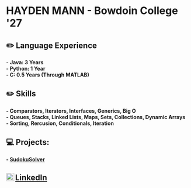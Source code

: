 <h1>HAYDEN MANN - Bowdoin College '27

<h2> ✏️ Language Experience </h2>
- <b>Java: 3 Years <br />
- <b>Python: 1 Year <br />
- <b>C: 0.5 Years (Through MATLAB)</b> 

<h2> ✏️ Skills </h2>
  - <b> Comparators, Iterators, Interfaces, Generics, Big O </b> <br />
  - <b> Queues, Stacks, Linked Lists, Maps, Sets, Collections, Dynamic Arrays </b> <br />
  - <b> Sorting, Rercusion, Conditionals, Iteration</b>

<h2> 💻 Projects:</h2>
  - <b><a href="https://www.linkedin.com/in/hayden-mann-168081220/">SudokuSolver</a></b>


<h2><a href="https://www.linkedin.com/in/hayden-mann-168081220/">LinkedIn</a><img align="left" alt="HaydenRMann | LinkedIn" width="22px" src="https://cdn.jsdelivr.net/npm/simple-icons@v3/icons/linkedin.svg"</h2>
